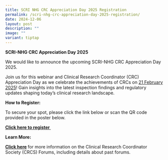```yaml
---
title: SCRI NHG CRC Appreciation Day 2025 Registration
permalink: /scri-nhg-crc-appreciation-day-2025-registration/
date: 2024-12-06
layout: post
description: ""
image: ""
variant: tiptap
---
```

<p><strong>SCRI-NHG CRC Appreciation Day 2025</strong>
</p>
<p>We would like to announce the upcoming SCRI-NHG CRC Appreciation Day 2025.</p>
<p>Join us for this webinar and Clinical Research Coordinator (CRC) Appreciation
Day as we celebrate the achievements of CRCs on <u>21 February 2025</u>!
Gain insights into the latest inspection findings and regulatory updates
shaping today’s clinical research landscape.</p>
<p><strong>How to Register:</strong>
</p>
<p>To secure your spot, please click the link below or scan the QR code provided
in the poster below.</p>
<p><strong><a href="https://for.sg/crc-workshop" rel="noopener noreferrer nofollow" target="_blank">Click here to register&nbsp;</a></strong>
</p>
<p><strong>Learn More:</strong>
</p>
<p><strong><a href="https://ethics.gri.nhg.com.sg/crcs-forums/" rel="noopener noreferrer nofollow" target="_blank">Click here</a>&nbsp;</strong>for
more information on the Clinical Research Coordinator Society (CRCS) Forums,
including details about past forums.</p>